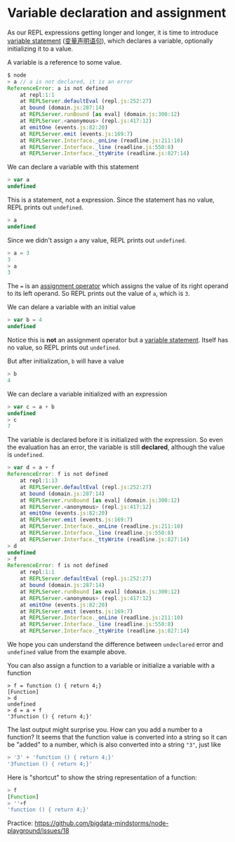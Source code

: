 # Variable declaration and assignment

As our REPL expressions getting longer and longer, it is time to introduce
[variable statement](https://developer.mozilla.org/en-US/docs/Web/JavaScript/Reference/Statements/var) ([变量声明语句](https://developer.mozilla.org/zh-CN/docs/Web/JavaScript/Reference/Statements/var)),
which declares a variable, optionally initializing it to a value.

A variable is a reference to some value. 
```javascript
$ node
> a // a is not declared, it is an error
ReferenceError: a is not defined
    at repl:1:1
    at REPLServer.defaultEval (repl.js:252:27)
    at bound (domain.js:287:14)
    at REPLServer.runBound [as eval] (domain.js:300:12)
    at REPLServer.<anonymous> (repl.js:417:12)
    at emitOne (events.js:82:20)
    at REPLServer.emit (events.js:169:7)
    at REPLServer.Interface._onLine (readline.js:211:10)
    at REPLServer.Interface._line (readline.js:550:8)
    at REPLServer.Interface._ttyWrite (readline.js:827:14)
```

We can declare a variable with this statement
```javascript
> var a
undefined
```
This is a statement, not a expression. Since the statement has no value, REPL
prints out `undefined`.

```javascript
> a
undefined
```
Since we didn't assign `a` any value, REPL prints out `undefined`.

```javascript
> a = 3
3
> a
3
```
The `=` is an [assignment operator](https://developer.mozilla.org/en-US/docs/Web/JavaScript/Reference/Operators/Assignment_Operators) 
which assigns the value of its right operand to its left operand. 
So REPL prints out the value of `a`, which is `3`.

We can delare a variable with an initial value

```javascript
> var b = 4
undefined
```
Notice this is __not__ an assignment operator but a [variable statement](https://developer.mozilla.org/en-US/docs/Web/JavaScript/Reference/Statements/var). 
Itself has no value, so REPL prints out `undefined`.

But after initialization, `b` will have a value
```javascript
> b
4
```

We can declare a variable initialized with an expression
```javascript
> var c = a + b
undefined
> c
7
```

The variable is declared before it is initialized with the expression. 
So even the evaluation has an error, the variable is still __declared__,
although the value is `undefined`.
```javascript
> var d = a + f
ReferenceError: f is not defined
    at repl:1:13
    at REPLServer.defaultEval (repl.js:252:27)
    at bound (domain.js:287:14)
    at REPLServer.runBound [as eval] (domain.js:300:12)
    at REPLServer.<anonymous> (repl.js:417:12)
    at emitOne (events.js:82:20)
    at REPLServer.emit (events.js:169:7)
    at REPLServer.Interface._onLine (readline.js:211:10)
    at REPLServer.Interface._line (readline.js:550:8)
    at REPLServer.Interface._ttyWrite (readline.js:827:14)
> d
undefined
> f
ReferenceError: f is not defined
    at repl:1:1
    at REPLServer.defaultEval (repl.js:252:27)
    at bound (domain.js:287:14)
    at REPLServer.runBound [as eval] (domain.js:300:12)
    at REPLServer.<anonymous> (repl.js:417:12)
    at emitOne (events.js:82:20)
    at REPLServer.emit (events.js:169:7)
    at REPLServer.Interface._onLine (readline.js:211:10)
    at REPLServer.Interface._line (readline.js:550:8)
    at REPLServer.Interface._ttyWrite (readline.js:827:14)
```
We hope you can understand the difference between `undeclared` error and 
`undefined` value from the example above.

You can also assign a function to a variable or initialize a variable 
with a function 
```
> f = function () { return 4;}
[Function]
> d 
undefined
> d = a + f
'3function () { return 4;}'
```
The last output might surprise you. How can you add a number to a function? It seems that the
function value is converted into a string so it can be "added" to a number, which is also converted into
a string `"3"`, just like
```javascript
> '3' + 'function () { return 4;}'
'3function () { return 4;}'
```

Here is "shortcut" to show the string representation of a function:
```javascript
> f
[Function]
> ''+f
'function () { return 4;}'
```

Practice: https://github.com/bigdata-mindstorms/node-playground/issues/18
